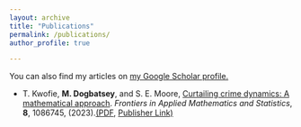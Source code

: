 ```yaml
---
layout: archive
title: "Publications"
permalink: /publications/
author_profile: true

---
```


You can also find my articles on [my Google Scholar profile.](https://scholar.google.com/citations?user=avyudjUAAAAJ&hl=en)

* T. Kwofie, <strong>M. Dogbatsey</strong>, and  S. E. Moore, <a href="/files/fams24.pdf" target="_blank" rel="noopener noreferrer">Curtailing crime dynamics: A mathematical approach</a>. _Frontiers in Applied Mathematics and Statistics_, **8**, 1086745, (2023).<a href="/files/fams24.pdf" target="_blank" rel="noopener noreferrer">(PDF</a>, [Publisher Link)](https://www.frontiersin.org/journals/applied-mathematics-and-statistics/articles/10.3389/fams.2022.1086745/full)
<!-- # bibtexurl: 'http://academicpages.github.io/files/bibtex1.bib' -->
